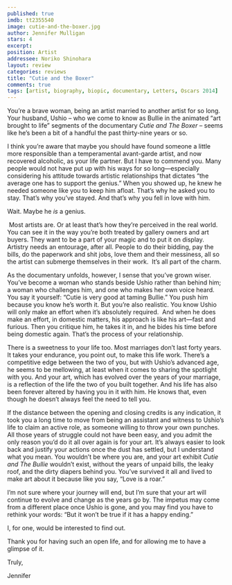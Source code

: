 ```yaml
---
published: true
imdb: tt2355540
image: cutie-and-the-boxer.jpg
author: Jennifer Mulligan
stars: 4
excerpt: 
position: Artist
addressee: Noriko Shinohara
layout: review
categories: reviews
title: "Cutie and the Boxer"
comments: true
tags: [artist, biography, biopic, documentary, Letters, Oscars 2014]
---
```

<p>You&#8217;re a brave woman, being an artist married to another artist for so long. Your husband, Ushio &ndash; who we come to know as Bullie in the animated &#8220;art brought to life&#8221; segments of the documentary <em>Cutie and The Boxer</em> &ndash; seems like he&#8217;s been a bit of a handful the past thirty-nine years or so.</p>
<p>I think you&rsquo;re aware that maybe you should have found someone a little more responsible than a temperamental avant-garde artist, and now recovered alcoholic, as your life partner. But I have to commend you. Many people would not have put up with his ways for so long&mdash;especially considering his attitude towards artistic relationships that dictates &#8220;the average one has to support the genius.&rdquo; When you showed up, he knew he needed someone like you to keep him afloat. That&#8217;s why he asked you to stay. That&#8217;s why you&rsquo;ve stayed. And that&#8217;s why you fell in love with him.</p>
<p>Wait. Maybe he <em>is</em> a genius.</p>
<p>&nbsp;Most artists are. Or at least that&#8217;s how they&#8217;re perceived in the real world. You can see it in the way you&rsquo;re both treated by gallery owners and art buyers. They want to be a part of your magic and to put it on display. Artistry needs an entourage, after all. People to do their bidding, pay the bills, do the paperwork and shit jobs, love them and their messiness, all so the artist can submerge themselves in their work.&nbsp; It&#8217;s all part of the charm.&nbsp;</p>
<p>As the documentary unfolds, however, I sense that you&#8217;ve grown wiser. You&rsquo;ve become a woman who stands beside Ushio rather than behind him; a woman who challenges him, and one who makes her own voice heard. You say it yourself: &#8220;Cutie is very good at taming Bullie.&rdquo; You push him because you know he&rsquo;s worth it. But you&#8217;re also realistic. You know Ushio will only make an effort when it&#8217;s absolutely required.&nbsp; And when he does make an effort, in domestic matters, his approach is like his art&mdash;fast and furious. Then you critique him, he takes it in, and he bides his time before being domestic again. That&#8217;s the process of your relationship.</p>
<p>There is a sweetness to your life too. Most marriages don&#8217;t last forty years. It takes your endurance, you point out, to make this life work. There&#8217;s a competitive edge between the two of you, but with Ushio&#8217;s advanced age, he seems to be mellowing, at least when it comes to sharing the spotlight with you. And your art, which has evolved over the years of your marriage, is a reflection of the life the two of you built together. And his life has also been forever altered by having you in it with him. He knows that, even though he doesn&#8217;t always feel the need to tell you.</p>
<p>If the distance between the opening and closing credits is any indication, it took you a long time to move from being an assistant and witness to Ushio&#8217;s life to claim an active role, as someone willing to throw your own punches. All those years of struggle could not have been easy, and you admit the only reason you&rsquo;d do it all over again is for your art. It&rsquo;s always easier to look back and justify your actions once the dust has settled, but I understand what you mean. You wouldn&#8217;t be where you are, and your art exhibit <em>Cutie and The Bullie</em> wouldn&#8217;t exist, without the years of unpaid bills, the leaky roof, and the dirty diapers behind you. You&#8217;ve survived it all and lived to make art about it because like you say, &#8220;Love is a roar.&#8221;</p>
<p>I&#8217;m not sure where your journey will end, but I&rsquo;m sure that your art will continue to evolve and change as the years go by. The impetus may come from a different place once Ushio is gone, and you may find you have to rethink your words: &#8220;But it won&#8217;t be true if it has a happy ending.&#8221;</p>
<p>I, for one, would be interested to find out.</p>
<p>Thank you for having such an open life, and for allowing me to have a glimpse of it.</p>
<p>Truly,</p>
<p>Jennifer</p>